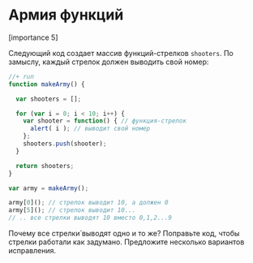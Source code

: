 # Армия функций

[importance 5]

Следующий код создает массив функций-стрелков `shooters`. По замыслу, каждый стрелок должен выводить свой номер:

```js
//+ run
function makeArmy() {

  var shooters = [];

  for (var i = 0; i < 10; i++) {
    var shooter = function() { // функция-стрелок
      alert( i ); // выводит свой номер
    };
    shooters.push(shooter);
  }

  return shooters;
}

var army = makeArmy();

army[0](); // стрелок выводит 10, а должен 0
army[5](); // стрелок выводит 10...
// .. все стрелки выводят 10 вместо 0,1,2...9
```

Почему все стрелки́ выводят одно и то же? Поправьте код, чтобы стрелки работали как задумано. Предложите несколько вариантов исправления.

